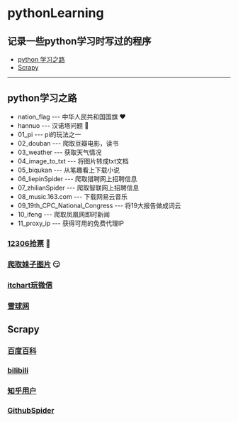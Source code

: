# pythonLearning 
## 记录一些python学习时写过的程序
- [python 学习之路](#python学习之路)
- [Scrapy](#scrapy)
---
## python学习之路
- nation_flag --- 中华人民共和国国旗  :heart:
- hannuo --- 汉诺塔问题  :eyes:
- 01_pi --- pi的玩法之一
- 02_douban --- 爬取豆瓣电影，读书
- 03_weather --- 获取天气情况
- 04_image_to_txt --- 将图片转成txt文档
- 05_biqukan --- 从笔趣看上下载小说
- 06_liepinSpider --- 爬取猎聘网上招聘信息
- 07_zhilianSpider --- 爬取智联网上招聘信息
- 08_music.163.com --- 下载网易云音乐
- 09_19th_CPC_National_Congress --- 将19大报告做成词云
- 10_ifeng --- 爬取凤凰网即时新闻
- 11_proxy_ip --- 获得可用的免费代理IP
### [12306抢票](https://github.com/ChenPY95/12306)  :train:
### [爬取妹子图片](https://github.com/ChenPY95/mmjpg) :smirk:
### [itchart玩微信](https://github.com/ChenPY95/itchat)
### [雪球网](https://github.com/ChenPY95/xueqiuSpider) 
## Scrapy
### [百度百科](https://github.com/ChenPY95/baiduBaikeSpider)
### [bilibili](https://github.com/ChenPY95/bilibiliSpider)
### [知乎用户](https://github.com/ChenPY95/zhihuSpider)
### [GithubSpider](https://github.com/ChenPY95/GithubSpider)